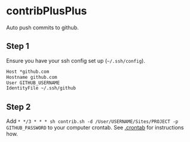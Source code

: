 # contribPlusPlus
Auto push commits to github.

## Step 1
Ensure you have your ssh config set up (`~/.ssh/config`).
```txt
Host *github.com
Hostname github.com
User GITHUB_USERNAME
IdentityFile ~/.ssh/github
```

## Step 2
Add `* */3 * * * sh contrib.sh -d /User/USERNAME/Sites/PROJECT -p GITHUB_PASSWORD` to your computer crontab. See [.crontab](https://github.com/willfarrell/dotCrontab) for instructions how.
 
